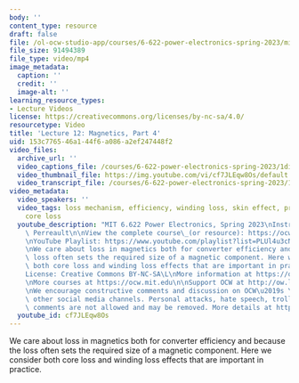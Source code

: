```yaml
---
body: ''
content_type: resource
draft: false
file: /ol-ocw-studio-app/courses/6-622-power-electronics-spring-2023/mit6_622s23_lecture_12_360p_16_9.mp4
file_size: 91494389
file_type: video/mp4
image_metadata:
  caption: ''
  credit: ''
  image-alt: ''
learning_resource_types:
- Lecture Videos
license: https://creativecommons.org/licenses/by-nc-sa/4.0/
resourcetype: Video
title: 'Lecture 12: Magnetics, Part 4'
uid: 153c7765-46a1-44f6-a086-a2ef247448f2
video_files:
  archive_url: ''
  video_captions_file: /courses/6-622-power-electronics-spring-2023/1divxgFuaNvl71NYKoBoIJE1Qhgb50tWY_transcript.webvtt
  video_thumbnail_file: https://img.youtube.com/vi/cf7JLEqw8Os/default.jpg
  video_transcript_file: /courses/6-622-power-electronics-spring-2023/1divxgFuaNvl71NYKoBoIJE1Qhgb50tWY_transcript.pdf
video_metadata:
  video_speakers: ''
  video_tags: loss mechanism, efficiency, winding loss, skin effect, proximity effect,
    core loss
  youtube_description: "MIT 6.622 Power Electronics, Spring 2023\nInstructor: David\
    \ Perreault\n\nView the complete course\_(or resource): https://ocw.mit.edu/courses/6-622-power-electronics-spring-2023/\L\
    \nYouTube Playlist: https://www.youtube.com/playlist?list=PLUl4u3cNGP62UTc77mJoubhDELSC8lfR0\n\
    \nWe care about loss in magnetics both for converter efficiency and because the\
    \ loss often sets the required size of a magnetic component. Here we consider\
    \ both core loss and winding loss effects that are important in practice.\n\n\
    License: Creative Commons BY-NC-SA\L\nMore information at https://ocw.mit.edu/terms\L\
    \nMore courses at https://ocw.mit.edu\n\nSupport OCW at http://ow.ly/a1If50zVRlQ\n\
    \nWe encourage constructive comments and discussion on OCW\u2019s YouTube and\
    \ other social media channels. Personal attacks, hate speech, trolling, and inappropriate\
    \ comments are not allowed and may be removed. More details at https://ocw.mit.edu/comments.\n"
  youtube_id: cf7JLEqw8Os
---
```

We care about loss in magnetics both for converter efficiency and because the loss often sets the required size of a magnetic component. Here we consider both core loss and winding loss effects that are important in practice.